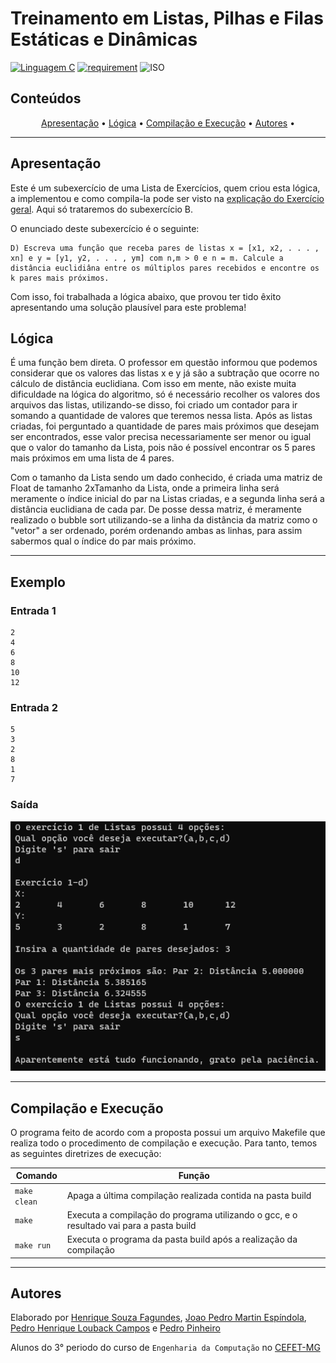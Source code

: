 # Treinamento em Listas, Pilhas e Filas Estáticas e Dinâmicas

[![Linguagem C](https://img.shields.io/badge/Linguagem-C-green.svg)](https://devdocs.io/c/)
[![requirement](https://img.shields.io/badge/IDE-Visual%20Studio%20Code-informational)](https://code.visualstudio.com/docs/?dv=linux64_deb)
![ISO](https://img.shields.io/badge/ISO-Linux-blueviolet)

## Conteúdos

<p align="center">
 <a href="#apresentação">Apresentação</a> •
 <a href="#lógica">Lógica</a> • 
 <a href="#compilação-e-execução">Compilação e Execução</a> • 
 <a href="#autores">Autores</a> • 
</p>

---

## Apresentação

Este é um subexercício de uma Lista de Exercícios, quem criou esta lógica, a implementou e como compila-la pode ser visto na [explicação do Exercício geral](/Exercicio%201/). Aqui só trataremos do subexercício B. 

O enunciado deste subexercício é o seguinte:

    D) Escreva uma função que receba pares de listas x = [x1, x2, . . . , xn] e y = [y1, y2, . . . , ym] com n,m > 0 e n = m. Calcule a distância euclidiâna entre os múltiplos pares recebidos e encontre os k pares mais próximos.

Com isso, foi trabalhada a lógica abaixo, que provou ter tido êxito apresentando uma solução plausível para este problema!

## Lógica

É uma função bem direta. O professor em questão informou que podemos considerar que os valores das listas x e y já são a subtração que ocorre no cálculo de distância euclidiana. Com isso em mente, não existe muita dificuldade na lógica do algoritmo, só é necessário recolher os valores dos arquivos das listas, utilizando-se disso, foi criado um contador para ir somando a quantidade de valores que teremos nessa lista. Após as listas criadas, foi perguntado a quantidade de pares mais próximos que desejam ser encontrados, esse valor precisa necessariamente ser menor ou igual que o valor do tamanho da Lista, pois não é possível encontrar os 5 pares mais próximos em uma lista de 4 pares.

Com o tamanho da Lista sendo um dado conhecido, é criada uma matriz de Float de tamanho 2xTamanho da Lista, onde a primeira linha será meramente o índice inicial do par na Listas criadas, e a segunda linha será a distância euclidiana de cada par. De posse dessa matriz, é meramente realizado o bubble sort utilizando-se a linha da distância da matriz como o "vetor" a ser ordenado, porém ordenando ambas as linhas, para assim sabermos qual o índice do par mais próximo.

---

## Exemplo

### Entrada 1

```
2
4
6
8
10
12
```

### Entrada 2 

```
5
3
2
8
1
7
```

### Saída

<img src="imgs/SaidaLetraD.png"/>

---

## Compilação e Execução

O programa feito de acordo com a proposta possui um arquivo Makefile que realiza todo o procedimento de compilação e execução. Para tanto, temos as seguintes diretrizes de execução:


| Comando                |  Função                                                                                           |                     
| -----------------------| ------------------------------------------------------------------------------------------------- |
|  `make clean`          | Apaga a última compilação realizada contida na pasta build                                        |
|  `make`                | Executa a compilação do programa utilizando o gcc, e o resultado vai para a pasta build           |
|  `make run`            | Executa o programa da pasta build após a realização da compilação             


---

## Autores

Elaborado por [Henrique Souza Fagundes](https://github.com/ohenriquesouza), [Joao Pedro Martin Espíndola](https://github.com/JoaoMEspindola?tab=repositories), [Pedro Henrique Louback Campos](https://github.com/PedroLouback) e [Pedro Pinheiro](https://github.com/ppinheirosiqueira) 

Alunos do 3° periodo do curso de `Engenharia da Computação` no [CEFET-MG](https://www.cefetmg.br)
